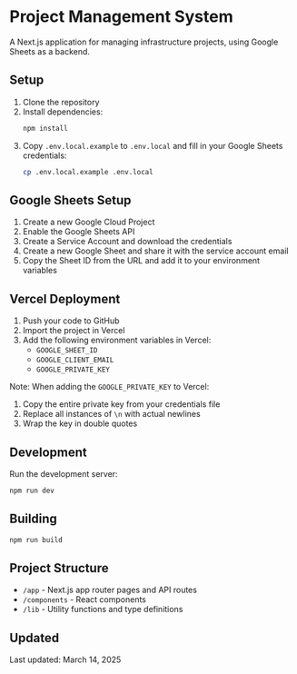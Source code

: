 # Project Management System

A Next.js application for managing infrastructure projects, using Google Sheets as a backend.

## Setup

1. Clone the repository
2. Install dependencies:
   ```bash
   npm install
   ```
3. Copy `.env.local.example` to `.env.local` and fill in your Google Sheets credentials:
   ```bash
   cp .env.local.example .env.local
   ```

## Google Sheets Setup

1. Create a new Google Cloud Project
2. Enable the Google Sheets API
3. Create a Service Account and download the credentials
4. Create a new Google Sheet and share it with the service account email
5. Copy the Sheet ID from the URL and add it to your environment variables

## Vercel Deployment

1. Push your code to GitHub
2. Import the project in Vercel
3. Add the following environment variables in Vercel:
   - `GOOGLE_SHEET_ID`
   - `GOOGLE_CLIENT_EMAIL`
   - `GOOGLE_PRIVATE_KEY`

Note: When adding the `GOOGLE_PRIVATE_KEY` to Vercel:
1. Copy the entire private key from your credentials file
2. Replace all instances of `\n` with actual newlines
3. Wrap the key in double quotes

## Development

Run the development server:
```bash
npm run dev
```

## Building

```bash
npm run build
```

## Project Structure

- `/app` - Next.js app router pages and API routes
- `/components` - React components
- `/lib` - Utility functions and type definitions

## Updated
Last updated: March 14, 2025 